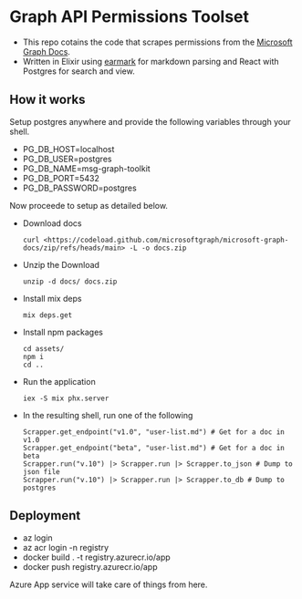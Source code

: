 # Graph API Permissions Toolset

- This repo cotains the code that scrapes permissions from the [Microsoft Graph Docs](https://github.com/microsoftgraph/microsoft-graph-docs).
- Written in Elixir using [earmark](https://hex.pm/packages/earmark) for markdown parsing and React with Postgres for search and view.

## How it works

Setup postgres anywhere and provide the following variables through your shell.

- PG_DB_HOST=localhost
- PG_DB_USER=postgres
- PG_DB_NAME=msg-graph-toolkit
- PG_DB_PORT=5432
- PG_DB_PASSWORD=postgres

Now proceede to setup as detailed below.

- Download docs

  ```shell
  curl <https://codeload.github.com/microsoftgraph/microsoft-graph-docs/zip/refs/heads/main> -L -o docs.zip
  ```

- Unzip the Download

  ```shell
  unzip -d docs/ docs.zip
  ```

- Install mix deps

  ```shell
  mix deps.get
  ```

- Install npm packages

  ```shell
  cd assets/
  npm i
  cd ..
  ```

- Run the application

  ```shell
  iex -S mix phx.server
  ```

- In the resulting shell, run one of the following

  ```shell
  Scrapper.get_endpoint("v1.0", "user-list.md") # Get for a doc in v1.0
  Scrapper.get_endpoint("beta", "user-list.md") # Get for a doc in beta
  Scrapper.run("v.10") |> Scrapper.run |> Scrapper.to_json # Dump to json file
  Scrapper.run("v.10") |> Scrapper.run |> Scrapper.to_db # Dump to postgres

## Deployment

- az login
- az acr login -n registry
- docker build . -t registry.azurecr.io/app
- docker push registry.azurecr.io/app

Azure App service will take care of things from here.

